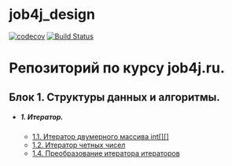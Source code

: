 # job4j_design
[![codecov](https://codecov.io/gh/Kwistercat/job4j_design/branch/master/graph/badge.svg?token=8UO987SSWI)](https://codecov.io/gh/Kwistercat/job4j_design)
[![Build Status](https://travis-ci.com/Kwistercat/job4j_design.svg?branch=master)](https://travis-ci.com/Kwistercat/job4j_design)


# Репозиторий по курсу job4j.ru.

## Блок 1. Структуры данных и алгоритмы.

+ ##### 1. Итератор.

   + [1.1. Итератор двумерного массива int[][]](./blob/master/src/main/java/ru/job4j/iterator/MatrixIt.java)
   + [1.2. Итератор четных чисел](./blob/master/src/main/java/ru/job4j/iterator/EvenNumbersIterator.java)
   + [1.4. Преобразование итератора итераторов](./blob/master/src/main/java/ru/job4j/iterator/FlatMap.java)